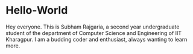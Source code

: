 # Hello-World
Hey everyone.
This is Subham Rajgaria, a second year undergraduate student of the department of Computer Science and Engineering of IIT Kharagpur.
I am a budding coder and enthusiast, always wanting to learn more.
